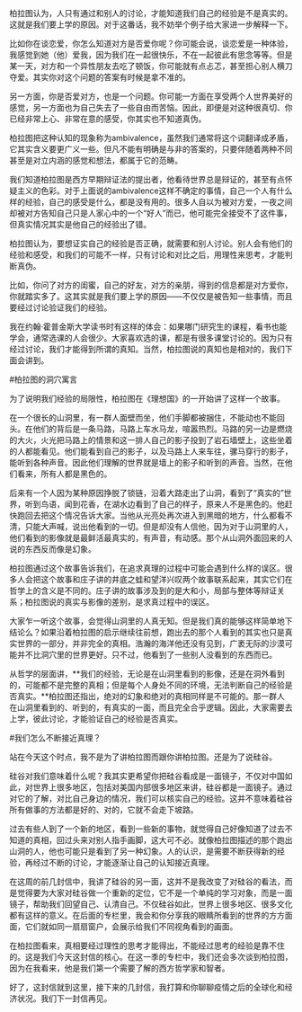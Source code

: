 柏拉图认为，人只有通过和别人的讨论，才能知道我们自己的经验是不是真实的。这就是我们要上学的原因。对于这番话，我不妨举个例子给大家进一步解释一下。

比如你在谈恋爱，你怎么知道对方是否爱你呢？你可能会说，谈恋爱是一种体验，我感觉到她（他）爱我，因为我们在一起很快乐，不在一起彼此有思念等等。但是某一天，对方和一个异性朋友去吃了顿饭，你可能就有点忐忑，甚至担心别人横刀夺爱。其实你对这个问题的答案有时候是拿不准的。

另一方面，你是否爱对方，也是一个问题。你可能一方面在享受两个人世界美好的感觉，另一方面也为自己失去了一些自由而苦恼。因此，即便是对这种很真切、你已经非常上心、非常在意的感受，你其实也不知道真伪。

柏拉图把这种认知的现象称为ambivalence，虽然我们通常将这个词翻译成矛盾，它其实含义要更广义一些。但凡不能有明确是与非的答案的，只要伴随着两种不同甚至是对立内涵的感觉和想法，都属于它的范畴。

我们知道柏拉图是西方早期辩证法的提出者，他看待世界总是辩证的，甚至有点怀疑主义的色彩。对于上面说的ambivalence这样不确定的事情，自己一个人有什么样的经验，自己的感受是什么，都是没有用的。很多人自以为被对方爱，一夜之间却被对方告知自己只是人家心中的一个“好人”而已，他可能完全接受不了这件事，但真实情况其实是他自己的经验出了错。

柏拉图认为，要想证实自己的经验是否正确，就需要和别人讨论。别人会有他们的经验和感受，和我们的可能不一样，只有讨论和对比之后，用理性来思考，才能判断真伪。

比如，你问了对方的闺蜜，自己的好友，对方的亲朋，得到的信息都是对方爱你，你就踏实多了。这其实就是我们要上学的原因——不仅仅是被告知一些事情，而且要经过讨论验证我们的经验。

我在约翰·霍普金斯大学读书时有这样的体会：如果哪门研究生的课程，看书也能学会，通常选课的人会很少。大家喜欢选的课，都是有很多课堂讨论的。因为只有经过讨论，我们才能得到所谓的真知。当然，柏拉图说的真知也是相对的，我们下面会讲到。

#柏拉图的洞穴寓言

为了说明我们经验的局限性，柏拉图在《理想国》的一开始讲了这样一个故事。

在一个很长的山洞里，有一群人面壁而坐，他们手脚都被捆住，不能动也不能回头。在他们的背后是一条马路，马路上车水马龙，喧嚣热烈。马路的另一边是燃烧的大火，火光把马路上的情景和这一排人自己的影子投到了岩石墙壁上，这些坐着的人都能看见。他们能看到自己的影子，以及马路上人来车往，骡马穿行的影子，能听到各种声音。因此他们理解的世界就是墙上的影子和听到的声音。当然，在他们看来，所有人都是黑色的。

后来有一个人因为某种原因挣脱了锁链，沿着大路走出了山洞，看到了“真实的”世界，听到鸟语，闻到花香，在湖水边看到了自己的样子，原来人不是黑色的。他赶快跑回去把这个情况告诉大家。当他从光亮处再次进入到黑暗的地方，什么都看不清，只能大声喊，说出他看到的一切。但是却没有人信他，因为对于山洞里的人，他们看到的影像就是最鲜活最真实的，有声音，有动感。那个从山洞外面回来的人说的东西反而像是幻象。

柏拉图通过这个故事告诉我们，在追求真理的过程中可能会遇到什么样的误区。很多人会把这个故事和庄子讲的井底之蛙和望洋兴叹两个故事联系起来，其实它们在哲学上的含义是不同的。庄子讲的故事涉及到的是大和小，局部与整体等辩证关系；柏拉图说的真实与影像的差别，是求真过程中的误区。

大家乍一听这个故事，会觉得山洞里的人真无知。但是我们真的能够这样简单地下结论么？如果沿着柏拉图的启示继续往前想，跑出去的那个人看到的其实也只是真实世界的一部分，并非完全的真相。浩瀚的海洋他还没有见到，广袤无际的沙漠可能并不比洞穴里的世界更好。只不过，他看到了一些别人没看到的东西而已。

从哲学的层面讲，**我们的经验，无论是在山洞里看到的影像，还是在洞外看到的，可能都不是完整的真相；但是每个人身处不同的环境，无法判断自己的经验是否真实。**柏拉图还指出，绝对的幻象和绝对的真相同样是不可能的。那一群人在山洞里看到的、听到的，有真实的一面，而且完全合乎逻辑。因此，大家需要去上学，彼此讨论，才能验证自己的经验是否真实。

#我们怎么不断接近真理？

站在今天这个时点，我不是为了讲柏拉图而跟你讲柏拉图。还是为了说硅谷。

硅谷对我们意味着什么呢？我其实更希望你把硅谷看成是一面镜子，不仅对中国如此，对世界上很多地区，包括对美国内部很多地区来讲，硅谷都是一面镜子。通过对它的了解，对比自己身边的情况，我们可以核实自己的经验。这并不意味着硅谷所有做事的方法都是好的、对的，它就不会走下坡路。

过去有些人到了一个新的地区，看到一些新的事物，就觉得自己好像知道了过去不知道的真相，回过头来对别人指手画脚，这大可不必。就像柏拉图描述的那个跑出山洞的人，他也可能只是看到了另一种幻象。人的认识，是需要不断获得新的经验，再经过不断的讨论，才能逐渐让自己的认知接近真理。

在这周的前几封信中，我讲了硅谷的另一面，这并不是我改变了对硅谷的看法，而是觉得要为大家对硅谷做一个重新的定位，它不是一个单纯的学习对象，而是一面镜子，帮助我们回望自己、认清自己。不仅硅谷如此，世界上很多地区、很多文化都有这样的意义。在后面的专栏里，我会和你分享我的眼睛所看到的世界的方方面面，它们就如同一扇扇窗户，会展示给我们不同视角看到的画面。

在柏拉图看来，真相要经过理性的思考才能得出，不能经过思考的经验是靠不住的。这是我们今天这封信的核心。在这一季的专栏中，我们还会多次谈到柏拉图，因为在我看来，他是我们第一个需要了解的西方哲学家和智者。

好了，这封信就到这里，接下来的几封信，我打算和你聊聊疫情之后的全球化和经济状况。我们下一封信再见。